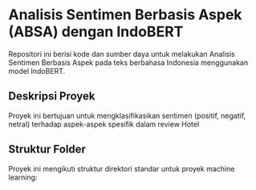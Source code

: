 # Analisis Sentimen Berbasis Aspek (ABSA) dengan IndoBERT

Repositori ini berisi kode dan sumber daya untuk melakukan Analisis Sentimen Berbasis Aspek pada teks berbahasa Indonesia menggunakan model IndoBERT.

## Deskripsi Proyek

Proyek ini bertujuan untuk mengklasifikasikan sentimen (positif, negatif, netral) terhadap aspek-aspek spesifik dalam review Hotel

## Struktur Folder

Proyek ini mengikuti struktur direktori standar untuk proyek machine learning:
